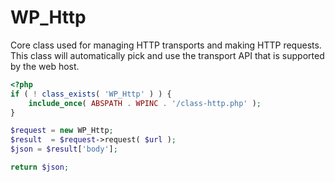 # WP_Http

Core class used for managing HTTP transports and making HTTP requests. This class will automatically pick and use the transport API that is supported by the web host.

```php
<?php
if ( ! class_exists( 'WP_Http' ) ) {
    include_once( ABSPATH . WPINC . '/class-http.php' );
}

$request = new WP_Http;
$result  = $request->request( $url );
$json = $result['body'];

return $json;
```

